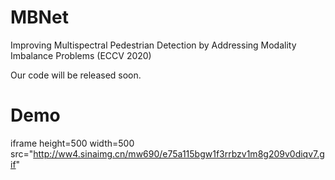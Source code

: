 # MBNet
Improving Multispectral Pedestrian Detection by Addressing Modality Imbalance Problems (ECCV 2020)

Our code will be released soon.
# Demo
iframe height=500 width=500 src="http://ww4.sinaimg.cn/mw690/e75a115bgw1f3rrbzv1m8g209v0diqv7.gif"
